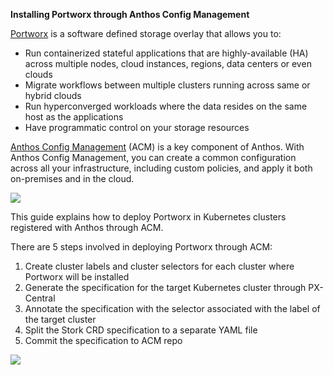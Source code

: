 **Installing Portworx through Anthos Config Management**

[Portworx](https://portworx.com) is a software defined storage overlay that allows you to:

- Run containerized stateful applications that are highly-available (HA) across multiple nodes, cloud instances, regions, data centers or even clouds
- Migrate workflows between multiple clusters running across same or hybrid clouds
- Run hyperconverged workloads where the data resides on the same host as the applications
- Have programmatic control on your storage resources

[Anthos Config Management](https://cloud.google.com/anthos/config-management) (ACM) is a key component of Anthos. With Anthos Config Management, you can create a common configuration across all your infrastructure, including custom policies, and apply it both on-premises and in the cloud. 

![](https://raw.githubusercontent.com/portworx/px-anthos-acm/master/anthos_cm.png?raw=true)

This guide explains how to deploy Portworx in Kubernetes clusters registered with Anthos through ACM.

There are 5 steps involved in deploying Portworx through ACM:
1. Create cluster labels and cluster selectors for each cluster where Portworx will be installed
2. Generate the specification for the target Kubernetes cluster through PX-Central
3. Annotate the specification with the selector associated with the label of the target cluster
4. Split the Stork CRD specification to a separate YAML file
5. Commit the specification to ACM repo

![](https://raw.githubusercontent.com/portworx/px-anthos-acm/master/acm_px.png?raw=true)
